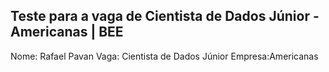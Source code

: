 ## Teste para a vaga de Cientista de Dados Júnior - Americanas | BEE

Nome: Rafael Pavan
Vaga: Cientista de Dados Júnior
Empresa:Americanas

